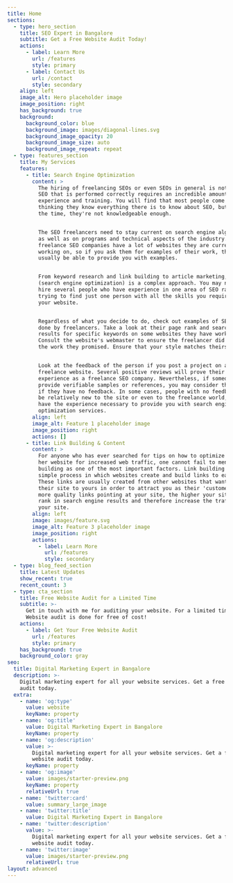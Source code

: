 ```yaml
---
title: Home
sections:
  - type: hero_section
    title: SEO Expert in Bangalore
    subtitle: Get a Free Website Audit Today!
    actions:
      - label: Learn More
        url: /features
        style: primary
      - label: Contact Us
        url: /contact
        style: secondary
    align: left
    image_alt: Hero placeholder image
    image_position: right
    has_background: true
    background:
      background_color: blue
      background_image: images/diagonal-lines.svg
      background_image_opacity: 20
      background_image_size: auto
      background_image_repeat: repeat
  - type: features_section
    title: My Services
    features:
      - title: Search Engine Optimization
        content: >
          The hiring of freelancing SEOs or even SEOs in general is not easy. An
          SEO that is performed correctly requires an incredible amount of
          experience and training. You will find that most people come to you
          thinking they know everything there is to know about SEO, but most of
          the time, they're not knowledgeable enough.


          The SEO freelancers need to stay current on search engine algorithms,
          as well as on programs and technical aspects of the industry. Great
          freelance SEO companies have a lot of websites they are currently
          working on, so if you ask them for examples of their work, they will
          usually be able to provide you with examples.


          From keyword research and link building to article marketing, SEO
          (search engine optimization) is a complex approach. You may need to
          hire several people who have experience in one area of SEO rather than
          trying to find just one person with all the skills you require for
          your website.


          Regardless of what you decide to do, check out examples of SEO work
          done by freelancers. Take a look at their page rank and search engine
          results for specific keywords on some websites they have worked on.
          Consult the website's webmaster to ensure the freelancer did indeed do
          the work they promised. Ensure that your style matches theirs.


          Look at the feedback of the person if you post a project on a
          freelance website. Several positive reviews will prove their
          experience as a freelance SEO company. Nevertheless, if someone can
          provide verifiable samples or references, you may consider them even
          if they have no feedback. In some cases, people with no feedback may
          be relatively new to the site or even to the freelance world, but they
          have the experience necessary to provide you with search engine
          optimization services.
        align: left
        image_alt: Feature 1 placeholder image
        image_position: right
        actions: []
      - title: Link Building & Content
        content: >
          For anyone who has ever searched for tips on how to optimize his or
          her website for increased web traffic, one cannot fail to mention link
          building as one of the most important factors. Link building is a
          simple process in which websites create and build links to each other.
          These links are usually created from other websites that want to point
          their site to yours in order to attract you as their 'customer.' The
          more quality links pointing at your site, the higher your site will
          rank in search engine results and therefore increase the traffic to
          your site.
        align: left
        image: images/feature.svg
        image_alt: Feature 3 placeholder image
        image_position: right
        actions:
          - label: Learn More
            url: /features
            style: secondary
  - type: blog_feed_section
    title: Latest Updates
    show_recent: true
    recent_count: 3
  - type: cta_section
    title: Free Website Audit for a Limited Time
    subtitle: >-
      Get in touch with me for auditing your website. For a limited time,
      Website audit is done for free of cost!
    actions:
      - label: Get Your Free Website Audit
        url: /features
        style: primary
    has_background: true
    background_color: gray
seo:
  title: Digital Marketing Expert in Bangalore
  description: >-
    Digital marketing expert for all your website services. Get a free website
    audit today.
  extra:
    - name: 'og:type'
      value: website
      keyName: property
    - name: 'og:title'
      value: Digital Marketing Expert in Bangalore
      keyName: property
    - name: 'og:description'
      value: >-
        Digital marketing expert for all your website services. Get a free
        website audit today.
      keyName: property
    - name: 'og:image'
      value: images/starter-preview.png
      keyName: property
      relativeUrl: true
    - name: 'twitter:card'
      value: summary_large_image
    - name: 'twitter:title'
      value: Digital Marketing Expert in Bangalore
    - name: 'twitter:description'
      value: >-
        Digital marketing expert for all your website services. Get a free
        website audit today.
    - name: 'twitter:image'
      value: images/starter-preview.png
      relativeUrl: true
layout: advanced
---
```

